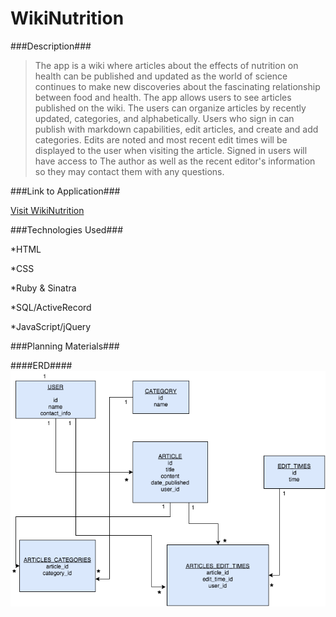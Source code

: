 # WikiNutrition

###Description###

>The app is a wiki where articles about the effects of nutrition on health can be published and updated as the world of science continues to make new discoveries about the fascinating relationship between food and health.  The app allows users to see articles published on the wiki.  The users can organize articles by recently updated, categories, and alphabetically.  Users who sign in can publish with markdown capabilities, edit articles, and create and add categories. Edits are noted and most recent edit times will be displayed to the user when visiting the article. Signed in users will have access to The author as well as the recent editor's information so they may contact them with any questions.


###Link to Application###

[Visit WikiNutrition](https://secret-citadel-8161.herokuapp.com/)

###Technologies Used###

*HTML

*CSS

*Ruby & Sinatra

*SQL/ActiveRecord

*JavaScript/jQuery

###Planning Materials###

####ERD####
![ERD](/WikiNutrition_ERD.png)
